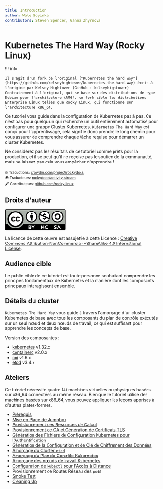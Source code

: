 ```yaml
---
title: Introduction
author: Wale Soyinka
contributors: Steven Spencer, Ganna Zhyrnova
---
```


# Kubernetes The Hard Way (Rocky Linux)

!!! info

    Il s'agit d'un fork de l'original ["Kubernetes the hard way"](https://github.com/kelseyhightower/kubernetes-the-hard-way) écrit à l'origine par Kelsey Hightower (GitHub : kelseyhightower). Contrairement à l'original, qui se base sur des distributions de type Debian pour l'architecture ARM64, ce fork cible les distributions Enterprise Linux telles que Rocky Linux, qui fonctionne sur l'architecture x86_64.

Ce tutoriel vous guide dans la configuration de Kubernetes pas à pas. Ce n’est pas pour quelqu’un qui recherche un outil entièrement automatisé pour configurer une grappe Cluster Kubernetes. `Kubernetes The Hard Way` est conçu pour l'apprentissage, cela signifie donc prendre le long chemin pour vous assurer de comprendre chaque tâche requise pour démarrer un cluster Kubernetes.

Ne considérez pas les résultats de ce tutoriel comme prêts pour la production, et il se peut qu'il ne reçoive pas le soutien de la communauté, mais ne laissez pas cela vous empêcher d'apprendre !<small>
<br/><br/>
🌐 Traductions: 
<a href="https://crowdin.com/project/rockydocs/fr">crowdin.com/project/rockydocs</a>
<br/>
🌍 Traducteurs:
<a href="https://crowdin.com/project/rockydocs/activity-stream">rockydocs/activity-stream</a>
<br/>
🖋 Contributeurs:
<a href="https://github.com/rocky-linux/documentation?tab=readme-ov-file#mattermost">github.com/rocky-linux</a>
</small>

## Droits d'auteur

![Creative Commons License](images/cc_by_sa.png)

La licence de cette œuvre est assujettie à cette Licence : [Creative Commons Attribution-NonCommercial-=ShareAlike 4.0 International License](http://creativecommons.org/licenses/by-nc-sa/4.0/).

## Audience cible

Le public cible de ce tutoriel est toute personne souhaitant comprendre les principes fondamentaux de Kubernetes et la manière dont les composants principaux interagissent ensemble.

## Détails du cluster

`Kubernetes The Hard Way` vous guide à travers l'amorçage d'un cluster Kubernetes de base avec tous les composants du plan de contrôle exécutés sur un seul nœud et deux nœuds de travail, ce qui est suffisant pour apprendre les concepts de base.

Version des composantes :

- [kubernetes](https://github.com/kubernetes/kubernetes) v1.32.x
- [containerd](https://github.com/containerd/containerd) v2.0.x
- [cni](https://github.com/containernetworking/cni) v1.6.x
- [etcd](https://github.com/etcd-io/etcd) v3.4.x

## Ateliers

Ce tutoriel nécessite quatre (4) machines virtuelles ou physiques basées sur x86_64 connectées au même réseau. Bien que le tutoriel utilise des machines basées sur x86_64, vous pouvez appliquer les leçons apprises à d'autres plates-formes.

- [Prérequis](lab1-prerequisites.md)
- [Mise en Place de Jumpbox](lab2-jumpbox.md)
- [Provisionnement des Resources de Calcul](lab3-compute-resources.md)
- [Provisionnement de CA et Génération de Certificats TLS](lab4-certificate-authority.md)
- [Génération des Fichiers de Configuration Kubernetes pour l'Authentification](lab5-kubernetes-configuration-files.md)
- [Génération de la Configuration et de Clé de Chiffrement des Données](lab6-data-encryption-keys.md)
- [Amorçage du Cluster `etcd`](lab7-bootstrapping-etcd.md)
- [Amorçage du Plan de Contrôle Kubernetes](lab8-bootstrapping-kubernetes-controllers.md)
- [Amorçage des nœuds de travail Kubernetes](lab9-bootstrapping-kubernetes-workers.md)
- [Configuration de `kubectl` pour l'Accès à Distance](lab10-configuring-kubectl.md)
- [Provisionnement de Routes Réseau des `pod`s](lab11-pod-network-routes.md)
- [Smoke Test](lab12-smoke-test.md)
- [Cleaning Up](lab13-cleanup.md)
